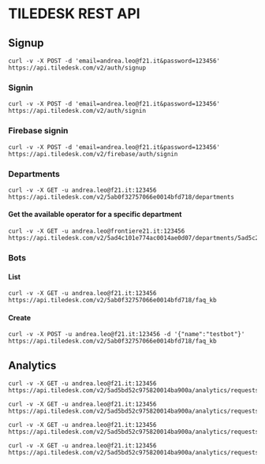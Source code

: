 # TILEDESK REST API

## Signup

```
curl -v -X POST -d 'email=andrea.leo@f21.it&password=123456' https://api.tiledesk.com/v2/auth/signup
```

### Signin

```
curl -v -X POST -d 'email=andrea.leo@f21.it&password=123456' https://api.tiledesk.com/v2/auth/signin
```

### Firebase signin

```
curl -v -X POST -d 'email=andrea.leo@f21.it&password=123456' https://api.tiledesk.com/v2/firebase/auth/signin
```

### Departments 

```
curl -v -X GET -u andrea.leo@f21.it:123456 https://api.tiledesk.com/v2/5ab0f32757066e0014bfd718/departments
```

#### Get the available operator for a specific department
```
curl -v -X GET -u andrea.leo@frontiere21.it:123456 https://api.tiledesk.com/v2/5ad4c101e774ac0014ae0d07/departments/5ad5c2c9c975820014ba901b/operators
```



### Bots 

#### List

```
curl -v -X GET -u andrea.leo@f21.it:123456 https://api.tiledesk.com/v2/5ab0f32757066e0014bfd718/faq_kb
```

#### Create

```
curl -v -X POST -u andrea.leo@f21.it:123456 -d '{"name":"testbot"}' https://api.tiledesk.com/v2/5ab0f32757066e0014bfd718/faq_kb
```

## Analytics
```
curl -v -X GET -u andrea.leo@f21.it:123456 https://api.tiledesk.com/v2/5ad5bd52c975820014ba900a/analytics/requests/count

```

```
curl -v -X GET -u andrea.leo@f21.it:123456 https://api.tiledesk.com/v2/5ad5bd52c975820014ba900a/analytics/requests/waiting

```

```
curl -v -X GET -u andrea.leo@f21.it:123456 https://api.tiledesk.com/v2/5ad5bd52c975820014ba900a/analytics/requests/waiting/day/last
```

```
curl -v -X GET -u andrea.leo@f21.it:123456 https://api.tiledesk.com/v2/5ad5bd52c975820014ba900a/analytics/requests/waiting/month
```
